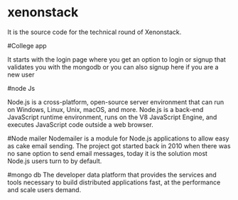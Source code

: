 # xenonstack
It is the source code for the technical round of Xenonstack.

#College app

It starts with the login page where you get an option to login or signup that validates you with the mongodb or you can also signup here if you are a new user 

#node Js

Node.js is a cross-platform, open-source server environment that can run on Windows, Linux, Unix, macOS, and more. Node.js is a back-end JavaScript runtime environment, runs on the V8 JavaScript Engine, and executes JavaScript code outside a web browser.

#Node mailer
Nodemailer is a module for Node.js applications to allow easy as cake email sending. The project got started back in 2010 when there was no sane option to send email messages, today it is the solution most Node.js users turn to by default.

#mongo db
The developer data platform that provides the services and tools necessary to build distributed applications fast, at the performance and scale users demand.

